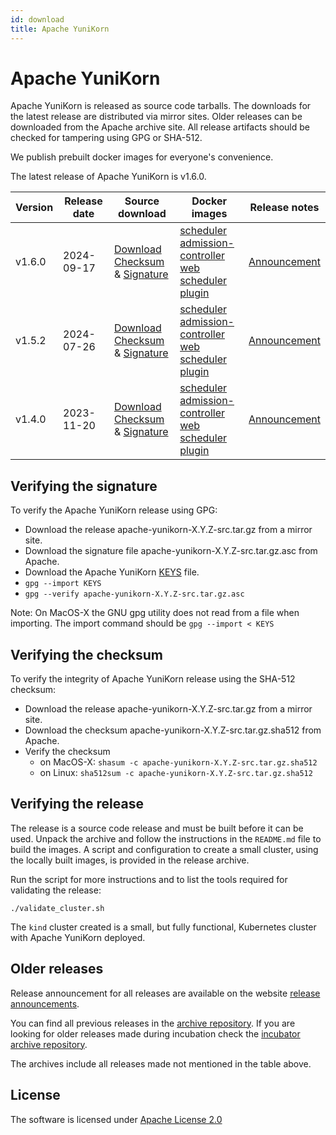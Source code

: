 ```yaml
---
id: download
title: Apache YuniKorn
---
```


<!--
Licensed to the Apache Software Foundation (ASF) under one
or more contributor license agreements.  See the NOTICE file
distributed with this work for additional information
regarding copyright ownership.  The ASF licenses this file
to you under the Apache License, Version 2.0 (the
"License"); you may not use this file except in compliance
with the License.  You may obtain a copy of the License at

  http://www.apache.org/licenses/LICENSE-2.0

Unless required by applicable law or agreed to in writing,
software distributed under the License is distributed on an
"AS IS" BASIS, WITHOUT WARRANTIES OR CONDITIONS OF ANY
KIND, either express or implied.  See the License for the
specific language governing permissions and limitations
under the License.
-->

# Apache YuniKorn

Apache YuniKorn is released as source code tarballs.
The downloads for the latest release are distributed via mirror sites.
Older releases can be downloaded from the Apache archive site.
All release artifacts should be checked for tampering using GPG or SHA-512.

We publish prebuilt docker images for everyone's convenience.

The latest release of Apache YuniKorn is v1.6.0.

| Version | Release date | Source download                                                                                                                                                                                                                                                                                       | Docker images                                                                                                                                                                                                                                                                                                                                                                                                                                                                                                                                                                                                                                                    | Release notes                           |
|---------|--------------|-------------------------------------------------------------------------------------------------------------------------------------------------------------------------------------------------------------------------------------------------------------------------------------------------------|------------------------------------------------------------------------------------------------------------------------------------------------------------------------------------------------------------------------------------------------------------------------------------------------------------------------------------------------------------------------------------------------------------------------------------------------------------------------------------------------------------------------------------------------------------------------------------------------------------------------------------------------------------------|-----------------------------------------|
| v1.6.0  | 2024-09-17   | [Download](https://www.apache.org/dyn/closer.lua/yunikorn/1.6.0/apache-yunikorn-1.6.0-src.tar.gz)<br/>[Checksum](https://downloads.apache.org/yunikorn/1.6.0/apache-yunikorn-1.6.0-src.tar.gz.sha512) & [Signature](https://downloads.apache.org/yunikorn/1.6.0/apache-yunikorn-1.6.0-src.tar.gz.asc) | [scheduler](https://hub.docker.com/layers/apache/yunikorn/scheduler-1.6.0/images/sha256-7f2b59c3e74fd797bef77549a13b8aa089163a30b7de9d284271e369d5aa5980)<br/>[admission-controller](https://hub.docker.com/layers/apache/yunikorn/admission-1.6.0/images/sha256-539531748fa63b3e711962b238c1998b1b64fc18c4987fa464b0907031621f79)<br/>[web](https://hub.docker.com/layers/apache/yunikorn/web-1.6.0/images/sha256-dc0ae20c6a4aeef6ee49f48a30fc5acaa39d7c3da805ef5a90134183616d09fd)<br/>[scheduler plugin](https://hub.docker.com/layers/apache/yunikorn/scheduler-plugin-1.6.0/images/sha256-f377f81825a0479675379b8d0f8de2e11fe310cf0a4d8b502e1fbfa8d0b826fc) | [Announcement](/release-announce/1.6.0) |
| v1.5.2  | 2024-07-26   | [Download](https://www.apache.org/dyn/closer.lua/yunikorn/1.5.2/apache-yunikorn-1.5.2-src.tar.gz)<br/>[Checksum](https://downloads.apache.org/yunikorn/1.5.2/apache-yunikorn-1.5.2-src.tar.gz.sha512) & [Signature](https://downloads.apache.org/yunikorn/1.5.2/apache-yunikorn-1.5.2-src.tar.gz.asc) | [scheduler](https://hub.docker.com/layers/apache/yunikorn/scheduler-1.5.2/images/sha256-611d3cf1084a4d0f5e71a75d9c3e592b5a31061ad68d2595359dbee7b2c4aedf)<br/>[admission-controller](https://hub.docker.com/layers/apache/yunikorn/admission-1.5.2/images/sha256-4f04e64c02f595ff11eef1a956c939d2c6bcaf4983f5d167339542678ed7c0cc)<br/>[web](https://hub.docker.com/layers/apache/yunikorn/web-1.5.2/images/sha256-2e090a87593d210e037f3bb80b5633a7e0f7ddad1d92474003ad380eda1c28b7)<br/>[scheduler plugin](https://hub.docker.com/layers/apache/yunikorn/scheduler-plugin-1.5.2/images/sha256-d28f2724b0e2608682cf6506022bbedbc30938c9644155fa9e676269c7e688b1) | [Announcement](/release-announce/1.5.2) |
| v1.4.0  | 2023-11-20   | [Download](https://archive.apache.org/dist/yunikorn/1.4.0/apache-yunikorn-1.4.0-src.tar.gz)<br/>[Checksum](https://archive.apache.org/dist/yunikorn/1.4.0/apache-yunikorn-1.4.0-src.tar.gz.sha512) & [Signature](https://archive.apache.org/dist/yunikorn/1.4.0/apache-yunikorn-1.4.0-src.tar.gz.asc) | [scheduler](https://hub.docker.com/layers/apache/yunikorn/scheduler-1.4.0/images/sha256-d013be8e3ad7eb8e51ce23951e6899a4b74088e52c3767f3fcc7efcdcc0904f5)<br/>[admission-controller](https://hub.docker.com/layers/apache/yunikorn/admission-1.4.0/images/sha256-d93cd7cb480d8bd0ae829d88484b5c8b8f89c843dd0ea48694a636cc0bb00e07)<br/>[web](https://hub.docker.com/layers/apache/yunikorn/web-1.4.0/images/sha256-60a732eb04a9690214d2d2f852058a501585091901fb9c0faf66a378e710d452)<br/>[scheduler plugin](https://hub.docker.com/layers/apache/yunikorn/scheduler-plugin-1.4.0/images/sha256-7a82c87f4f6caf950529478851f0aaa5da2b225668325ee50b7422c477804e02) | [Announcement](/release-announce/1.4.0) |

## Verifying the signature

To verify the Apache YuniKorn release using GPG:

- Download the release apache-yunikorn-X.Y.Z-src.tar.gz from a mirror site.
- Download the signature file apache-yunikorn-X.Y.Z-src.tar.gz.asc from Apache.
- Download the Apache YuniKorn [KEYS](https://downloads.apache.org/yunikorn/KEYS) file.
- `gpg --import KEYS`
- `gpg --verify apache-yunikorn-X.Y.Z-src.tar.gz.asc`

Note: On MacOS-X the GNU gpg utility does not read from a file when importing.
The import command should be `gpg --import < KEYS`   

## Verifying the checksum

To verify the integrity of Apache YuniKorn release using the SHA-512 checksum:

- Download the release apache-yunikorn-X.Y.Z-src.tar.gz from a mirror site.
- Download the checksum apache-yunikorn-X.Y.Z-src.tar.gz.sha512 from Apache.
- Verify the checksum
  - on MacOS-X: `shasum -c apache-yunikorn-X.Y.Z-src.tar.gz.sha512`
  - on Linux: `sha512sum -c apache-yunikorn-X.Y.Z-src.tar.gz.sha512`

## Verifying the release

The release is a source code release and must be built before it can be used.
Unpack the archive and follow the instructions in the `README.md` file to build the images.
A script and configuration to create a small cluster, using the locally built images, is provided in the release archive.

Run the script for more instructions and to list the tools required for validating the release:  
```shell
./validate_cluster.sh
```
The `kind` cluster created is a small, but fully functional, Kubernetes cluster with Apache YuniKorn deployed. 

## Older releases

Release announcement for all releases are available on the website [release announcements](/release-announce).

You can find all previous releases in the [archive repository](https://archive.apache.org/dist/yunikorn/).
If you are looking for older releases made during incubation check the [incubator archive repository](https://archive.apache.org/dist/incubator/yunikorn/).

The archives include all releases made not mentioned in the table above.

## License

The software is licensed under [Apache License 2.0](https://www.apache.org/licenses/LICENSE-2.0)
